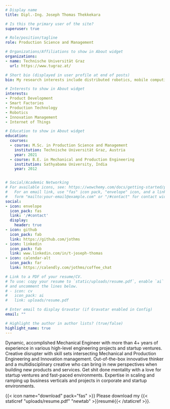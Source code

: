 ```yaml
---
# Display name
title: Dipl.-Ing. Joseph Thomas Thekkekara 

# Is this the primary user of the site?
superuser: true

# Role/position/tagline
role: Production Science and Management

# Organizations/Affiliations to show in About widget
organizations:
- name: Technische Universität Graz
  url: https://www.tugraz.at/

# Short bio (displayed in user profile at end of posts)
bio: My research interests include distributed robotics, mobile computing and programmable matter.

# Interests to show in About widget
interests:
- Product Development
- Smart Factories
- Production Technology
- Robotics
- Innovation Management
- Internet of Things

# Education to show in About widget
education:
  courses:
  - course: M.Sc. in Production Science and Management
    institution: Technische Universität Graz, Austria
    year: 2021
  - course: B.E. in Mechanical and Production Engineering
    institution: Sathyabama University, India
    year: 2012


# Social/Academic Networking
# For available icons, see: https://wowchemy.com/docs/getting-started/page-builder/#icons
#   For an email link, use "fas" icon pack, "envelope" icon, and a link in the
#   form "mailto:your-email@example.com" or "/#contact" for contact widget.
social:
- icon: envelope
  icon_pack: fas
  link: '/#contact'
  display:
    header: true
- icon: github
  icon_pack: fab
  link: https://github.com/jothms
- icon: linkedin
  icon_pack: fab
  link: www.linkedin.com/in/t-joseph-thomas
- icon: calendar-alt
  icon_pack: far
  link: https://calendly.com/jothms/coffee_chat

# Link to a PDF of your resume/CV.
# To use: copy your resume to `static/uploads/resume.pdf`, enable `ai` icons in `params.toml`, 
# and uncomment the lines below.
# - icon: cv
#   icon_pack: ai
#   link: uploads/resume.pdf

# Enter email to display Gravatar (if Gravatar enabled in Config)
email: ""

# Highlight the author in author lists? (true/false)
highlight_name: true
---
```


Dynamic, accomplished Mechanical Engineer with more than 4+ years of experience in various high-level engineering projects and startup ventures. Creative disrupter with skill sets intersecting Mechanical and Production
Engineering and Innovation management. Out-of-the-box innovative thinker and a multidisciplinary creative who can bring in new perspectives when building new products and services.  Get shit done mentality with a love for startup ventures and fast-paced environments. Expertise in scaling and ramping up business verticals and projects in corporate and startup environments.

{{< icon name="download" pack="fas" >}} Please download my {{< staticref "uploads/resume.pdf" "newtab" >}}resumé{{< /staticref >}}.
